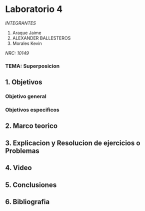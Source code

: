 # Laboratorio 4
*INTEGRANTES*

1. Araque Jaime
2. ALEXANDER BALLESTEROS
3. Morales Kevin

*NRC: 10149*
### TEMA: Superposicion
## 1. Objetivos
### Objetivo general
### Objetivos especificos
## 2. Marco teorico
## 3. Explicacion y Resolucion de ejercicios o Problemas
## 4. Video 
## 5. Conclusiones
## 6. Bibliografia
